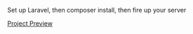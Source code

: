 <p>Set up Laravel, then composer install, then fire up your server</p>
<a href="https://www.youtube.com/watch?v=xeA4-A9sxVY">Project Preview</a>
